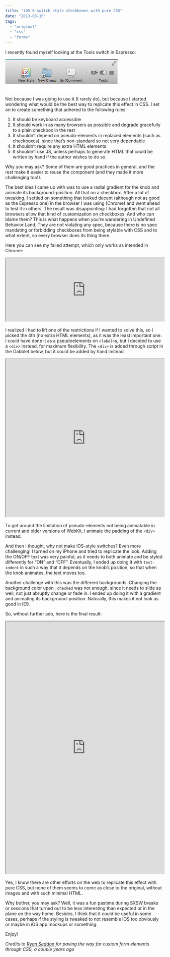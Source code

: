 ```yaml
---
title: "iOS 6 switch style checkboxes with pure CSS"
date: "2013-03-15"
tags:
  - "original"
  - "css"
  - "forms"
---
```


I recently found myself looking at the Tools switch in Espresso:

![](images/Screen-Shot-2013-03-15-at-15.32.33-.png "Screen Shot 2013-03-15 at 15.32.33")

Not because I was going to use it (I rarely do), but because I started wondering what would be the best way to replicate this effect in CSS. I set on to create something that adhered to the following rules:

1. It should be keyboard accessible
2. It should work in as many browsers as possible and degrade gracefully to a plain checkbox in the rest
3. It shouldn’t depend on pseudo-elements in replaced elements (such as checkboxes), since that’s non-standard so not very dependable
4. It shouldn’t require any extra HTML elements
5. It shouldn’t use JS, unless perhaps to generate HTML that could be written by hand if the author wishes to do so.

Why you may ask? Some of them are good practices in general, and the rest make it easier to reuse the component (and they made it more challenging too!).

The best idea I came up with was to use a radial gradient for the knob and animate its background-position. All that on a checkbox. After a lot of tweaking, I settled on something that looked decent (although not as good as the Espresso one) in the browser I was using (Chrome) and went ahead to test it in others. The result was disappointing: I had forgotten that not all browsers allow that kind of customization on checkboxes. And who can blame them? This is what happens when you’re wandering in Undefined Behavior Land. They are not violating any spec, because there is no spec mandating or forbidding checkboxes from being stylable with CSS and to what extent, so every browser does its thing there.

Here you can see my failed attempt, which only works as intended in Chrome:

<iframe src="http://dabblet.com/gist/5078981/457e62ee672ba69fe6ce5a3f6c173528366a2203" width="100%" height="200"></iframe>

I realized I had to lift one of the restrictions if I wanted to solve this, so I picked the 4th (no extra HTML elements), as it was the least important one. I could have done it as a pseudoelements on `<label>`s, but I decided to use a `<div>` instead, for maximum flexibility. The `<div>` is added through script in the Dabblet below, but it could be added by hand instead.

<iframe src="http://dabblet.com/gist/5078981" width="100%" height="500"></iframe>

To get around the limitation of pseudo-elements not being animatable in current and older versions of WebKit, I animate the padding of the `<div>` instead.

And then I thought, why not make iOS-style switches? Even more challenging! I turned on my iPhone and tried to replicate the look. Adding the ON/OFF text was very painful, as it needs to both animate and be styled differently for “ON” and “OFF”. Eventually, I ended up doing it with `text-indent` in such a way that it depends on the knob’s position, so that when the knob animates, the text moves too.

Another challenge with this was the different backgrounds. Changing the background color upon `:checked` was not enough, since it needs to slide as well, not just abruptly change or fade in. I ended up doing it with a gradient and animating its background-position. Naturally, this makes it not look as good in IE9.

So, without further ado, here is the final result:

<iframe src="http://dabblet.com/gist/5166717" width="100%" height="800"></iframe>

Yes, I know there are other efforts on the web to replicate this effect with pure CSS, but none of them seems to come as close to the original, without images and with such minimal HTML.

Why bother, you may ask? Well, it was a fun pastime during SXSW breaks or sessions that turned out to be less interesting than expected or in the plane on the way home. Besides, I think that it could be useful in some cases, perhaps if the styling is tweaked to not resemble iOS too obviously or maybe in iOS app mockups or something.

Enjoy!

_Credits to [Ryan Seddon](http://www.thecssninja.com/css/custom-inputs-using-css) for paving the way for custom form elements through CSS, a couple years ago_
